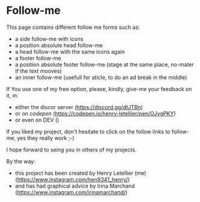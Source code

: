 # Follow-me
 This page contains different follow me forms such as:
  - a side follow-me with icons
  - a position absolute head follow-me
  - a head follow-me with the same icons again
  - a footer follow-me
  - a position absolute footer follow-me (stage at the same place, no-mater if the text mooves)
  - an inner follow-me (usefull for aticle, to do an ad break in the middle)

If You use one of my free option, please, kindly, give-me your feedback on it, in:
  - either the discor server (https://discord.gg/dtJTBn)
  - or on _codepen_ (https://codepen.io/henry-letellier/pen/OJygPKY)
  - or even on DEV ()
  
If you liked my project, don't hesitate to click on the follow links to follow-me, yes they really work ;-)

I hope forward to seing you in others of my projects.

By the way:
   - this project has been created by Henry Letellier (me) (https://www.instagram.com/hen9341_henry/)
   - and has had graphical advice by Irina Marchand (https://www.instagram.com/irinamarchand/)

